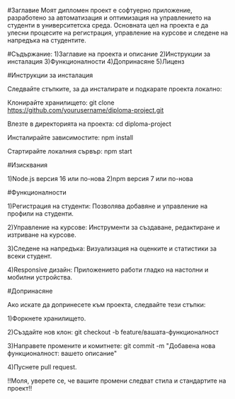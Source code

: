 #Заглавие
Моят дипломен проект е софтуерно приложение, разработено за автоматизация и оптимизация на управлението на студенти в университетска среда. Основната цел на проекта е да улесни процесите на регистрация, управление на курсове и следене на напредъка на студентите.

#Съдържание: 
1)Заглавие на проекта и описание 
2)Инструкции за инсталация 
3)Функционалности 
4)Допринасяне 
5)Лиценз 

#Инструкции за инсталация

Следвайте стъпките, за да инсталирате и подкарате проекта локално:

Клонирайте хранилището:
git clone https://github.com/yourusername/diploma-project.git

Влезте в директорията на проекта:
cd diploma-project

Инсталирайте зависимостите:
npm install

Стартирайте локалния сървър:
npm start

#Изисквания

1)Node.js версия 16 или по-нова
2)npm версия 7 или по-нова

#Функционалности

1)Регистрация на студенти: Позволява добавяне и управление на профили на студенти.

2)Управление на курсове: Инструменти за създаване, редактиране и изтриване на курсове.

3)Следене на напредъка: Визуализация на оценките и статистики за всеки студент.

4)Responsive дизайн: Приложението работи гладко на настолни и мобилни устройства.

#Допринасяне

Ако искате да допринесете към проекта, следвайте тези стъпки:

1)Форкнете хранилището.

2)Създайте нов клон:
git checkout -b feature/вашата-функционалност

3)Направете промените и комитнете:
git commit -m "Добавена нова функционалност: вашето описание"

4)Пуснете pull request.

!!Моля, уверете се, че вашите промени следват стила и стандартите на проект!!
